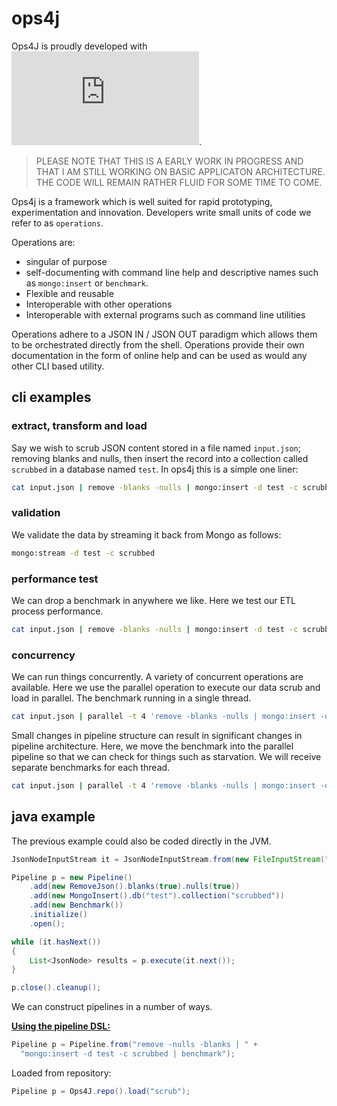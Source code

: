 # ops4j

Ops4J is proudly developed with ![the Jprofiler Java Profiler](https://www.ej-technologies.com/products/jprofiler/overview.html).



>  PLEASE NOTE THAT THIS IS A EARLY WORK IN PROGRESS AND THAT I AM STILL WORKING ON BASIC APPLICATON ARCHITECTURE.   THE CODE WILL REMAIN RATHER FLUID FOR SOME TIME TO COME.

Ops4j is a framework which is well suited for rapid prototyping, experimentation and innovation.  Developers write small units of code we refer to as `operations`.

Operations are:

* singular of purpose
* self-documenting with command line help and descriptive names such as `mongo:insert` or `benchmark`.
* Flexible and reusable
* Interoperable with other operations
* Interoperable with external programs such as command line utilities

Operations adhere to a JSON IN / JSON OUT paradigm which allows them to be orchestrated directly from the shell.   Operations provide their own documentation in the form of online help and can be used as would any other CLI based utility.

## cli examples

### extract, transform and load

Say we wish to scrub JSON content stored in a file named `input.json`; removing blanks and nulls, then insert the record into a collection called `scrubbed` in a database named `test`.  In ops4j this is a simple one liner:

```bash
cat input.json | remove -blanks -nulls | mongo:insert -d test -c scrubbed -O NONE
```

### validation

We validate the data by streaming it back from Mongo as follows:

```bash
mongo:stream -d test -c scrubbed
```

### performance test

We can drop a benchmark in anywhere we like.  Here we test our ETL process performance.

```bash
cat input.json | remove -blanks -nulls | mongo:insert -d test -c scrubbed | benchmark -O NONE
```

### concurrency

We can run things concurrently.  A variety of concurrent operations are available.  Here we use the parallel operation to execute our data scrub and load in parallel.  The benchmark running in a single thread.

```bash
cat input.json | parallel -t 4 'remove -blanks -nulls | mongo:insert -d test -c scrubbed' | benchmark -O NONE
```

Small changes in pipeline structure can result in significant changes in pipeline architecture.  Here, we move the benchmark into the parallel pipeline so that we can check for things such as starvation.  We will receive separate benchmarks for each thread.

```bash
cat input.json | parallel -t 4 'remove -blanks -nulls | mongo:insert -d test -c scrubbed | benchmark' -O NONE
```

## java example

The previous example could also be coded directly in the JVM.

```java
JsonNodeInputStream it = JsonNodeInputStream.from(new FileInputStream("input.json"));

Pipeline p = new Pipeline()
    .add(new RemoveJson().blanks(true).nulls(true))
    .add(new MongoInsert().db("test").collection("scrubbed"))
    .add(new Benchmark())
    .initialize()
    .open();

while (it.hasNext())
{
    List<JsonNode> results = p.execute(it.next());
}

p.close().cleanup();
```

We can construct pipelines in a number of ways.

**<u>Using the pipeline DSL:</u>**

```java
Pipeline p = Pipeline.from("remove -nulls -blanks | " +
  "mongo:insert -d test -c scrubbed | benchmark");
```

Loaded from repository:

```java
Pipeline p = Ops4J.repo().load("scrub");
```

# 
